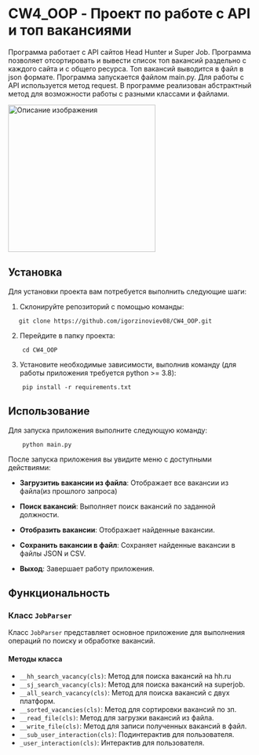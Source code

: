 
<!DOCTYPE html>
<html>
<head>
  <link rel="stylesheet" type="text/css" href="styles.css">
</head>
<body>
  <h1>CW4_OOP - Проект по работе с API и топ вакансиями</h1>

<div class="flex-container">
  <div class="project-description">
    <p>
      Программа работает с API сайтов Head Hunter и Super Job.
      Программа позволяет отсортировать и вывести список топ вакансий раздельно с каждого сайта и с общего ресурса.
      Топ вакансий выводится в файл в json формате.
      Программа запускается файлом main.py.
      Для работы с API используется метод request.
      В программе реализован абстрактный метод для возможности работы с разными классами и файлами.
    </p>
  </div>
  <div class="project-image">
    <img src="https://notion-emojis.s3-us-west-2.amazonaws.com/prod/svg-twitter/1f99a.svg" alt="Описание изображения" width="300" height="300">
  </div>
</div>

## Установка

Для установки проекта вам потребуется выполнить следующие шаги:

1. Склонируйте репозиторий с помощью команды:

```shell
   git clone https://github.com/igorzinoviev08/CW4_OOP.git
```

2. Перейдите в папку проекта:

```shell
    cd CW4_OOP
```

3. Установите необходимые зависимости, выполнив команду (для работы приложения требуется python >= 3.8):

```shell
    pip install -r requirements.txt
```

## Использование

Для запуска приложения выполните следующую команду:

```shell
    python main.py
```

После запуска приложения вы увидите меню с доступными действиями:

* **Загрузитиь вакансии из файла**: Отображает все вакансии из файла(из прошлого запроса)

* **Поиск вакансий**: Выполняет поиск вакансий по заданной должности.
* **Отобразить вакансии**: Отображает найденные вакансии.
* **Сохранить вакансии в файл**: Сохраняет найденные вакансии в файлы JSON и CSV.
* **Выход**: Завершает работу приложения.

## Функциональность

### Класс `JobParser`

Класс `JobParser` представляет основное приложение для выполнения операций по поиску и обработке вакансий.

#### Методы класса

* `__hh_search_vacancy(cls)`: Метод для поиска вакансий на hh.ru
* `__sj_search_vacancy(cls)`: Метод для поиска вакансий на superjob.
* `__all_search_vacancy(cls)`: Метод для поиска вакансий c двух платформ.
* `__sorted_vacancies(cls)`: Метод для сортировки вакансий по зп.
* `__read_file(cls)`: Метод для загрузки вакансий из файла.
* `__write_file(cls)`: Метод для записи полученных вакансий в файл.
* `__sub_user_interaction(cls)`: Подинтерактив для пользователя.
* `_user_interaction(cls)`: Интерактив для пользователя.
</body>
</html>
